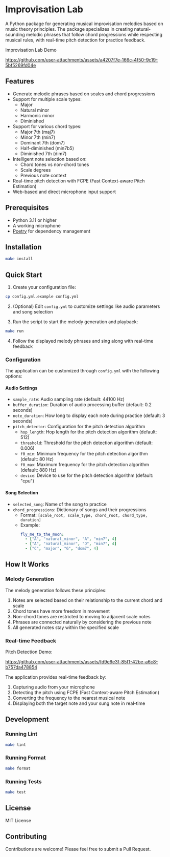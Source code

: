 # Improvisation Lab

A Python package for generating musical improvisation melodies based on music theory principles. The package specializes in creating natural-sounding melodic phrases that follow chord progressions while respecting musical rules, with real-time pitch detection for practice feedback.

Improvisation Lab Demo

https://github.com/user-attachments/assets/a4207f7e-166c-4f50-9c19-5bf5269fd04e


## Features

- Generate melodic phrases based on scales and chord progressions
- Support for multiple scale types:
  - Major
  - Natural minor
  - Harmonic minor
  - Diminished
- Support for various chord types:
  - Major 7th (maj7)
  - Minor 7th (min7)
  - Dominant 7th (dom7)
  - Half-diminished (min7b5)
  - Diminished 7th (dim7)
- Intelligent note selection based on:
  - Chord tones vs non-chord tones
  - Scale degrees
  - Previous note context
- Real-time pitch detection with FCPE (Fast Context-aware Pitch Estimation)
- Web-based and direct microphone input support

## Prerequisites

- Python 3.11 or higher
- A working microphone
- [Poetry](https://python-poetry.org/) for dependency management

## Installation
```bash
make install
```

## Quick Start
1. Create your configuration file:

```bash
cp config.yml.example config.yml
```

2.  (Optional) Edit `config.yml` to customize settings like audio parameters and song selection

3. Run the script to start the melody generation and playback:

```bash
make run
```

4. Follow the displayed melody phrases and sing along with real-time feedback

### Configuration

The application can be customized through `config.yml` with the following options:

#### Audio Settings
- `sample_rate`: Audio sampling rate (default: 44100 Hz)
- `buffer_duration`: Duration of audio processing buffer (default: 0.2 seconds)
- `note_duration`: How long to display each note during practice (default: 3 seconds)
- `pitch_detector`: Configuration for the pitch detection algorithm
  - `hop_length`: Hop length for the pitch detection algorithm (default: 512)
  - `threshold`: Threshold for the pitch detection algorithm (default: 0.006)
  - `f0_min`: Minimum frequency for the pitch detection algorithm (default: 80 Hz)
  - `f0_max`: Maximum frequency for the pitch detection algorithm (default: 880 Hz)
  - `device`: Device to use for the pitch detection algorithm (default: "cpu")

#### Song Selection
- `selected_song`: Name of the song to practice
- `chord_progressions`: Dictionary of songs and their progressions
  - Format: `[scale_root, scale_type, chord_root, chord_type, duration]`
  - Example:
    ```yaml
    fly_me_to_the_moon:
      - ["A", "natural_minor", "A", "min7", 4]
      - ["A", "natural_minor", "D", "min7", 4]
      - ["C", "major", "G", "dom7", 4]
    ```


## How It Works

### Melody Generation
The melody generation follows these principles:
1. Notes are selected based on their relationship to the current chord and scale
2. Chord tones have more freedom in movement
3. Non-chord tones are restricted to moving to adjacent scale notes
4. Phrases are connected naturally by considering the previous note
5. All generated notes stay within the specified scale

### Real-time Feedback
Pitch Detection Demo:

https://github.com/user-attachments/assets/fd9e6e3f-85f1-42be-a6c8-b757da478854

The application provides real-time feedback by:
1. Capturing audio from your microphone
2. Detecting the pitch using FCPE (Fast Context-aware Pitch Estimation)
3. Converting the frequency to the nearest musical note
4. Displaying both the target note and your sung note in real-time

## Development
### Running Lint
```bash
make lint
```

### Running Format
```bash
make format
```

### Running Tests
```bash
make test
```

## License

MIT License

## Contributing

Contributions are welcome! Please feel free to submit a Pull Request.
